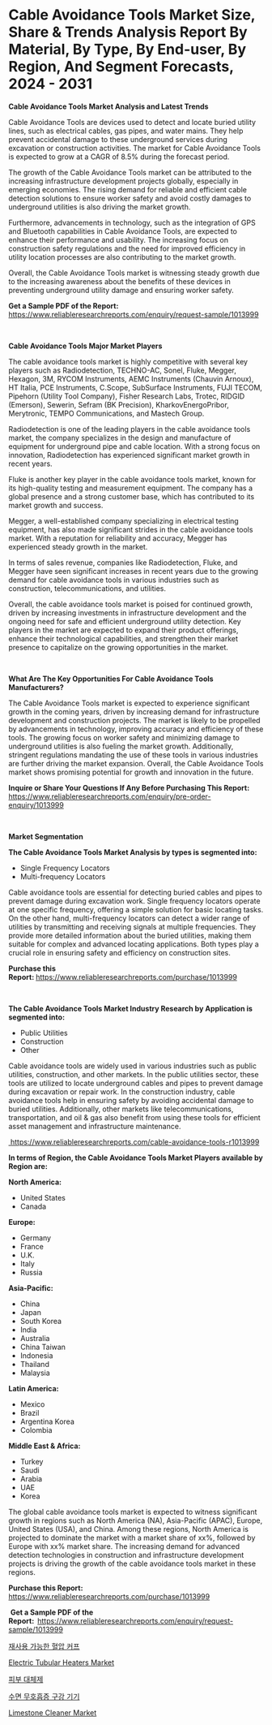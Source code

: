 <p><h1>Cable Avoidance Tools Market Size, Share & Trends Analysis Report By Material, By Type, By End-user, By Region, And Segment Forecasts, 2024 - 2031</h1></p><p><strong>Cable Avoidance Tools Market Analysis and Latest Trends</strong></p>
<p><p>Cable Avoidance Tools are devices used to detect and locate buried utility lines, such as electrical cables, gas pipes, and water mains. They help prevent accidental damage to these underground services during excavation or construction activities. The market for Cable Avoidance Tools is expected to grow at a CAGR of 8.5% during the forecast period.</p><p>The growth of the Cable Avoidance Tools market can be attributed to the increasing infrastructure development projects globally, especially in emerging economies. The rising demand for reliable and efficient cable detection solutions to ensure worker safety and avoid costly damages to underground utilities is also driving the market growth.</p><p>Furthermore, advancements in technology, such as the integration of GPS and Bluetooth capabilities in Cable Avoidance Tools, are expected to enhance their performance and usability. The increasing focus on construction safety regulations and the need for improved efficiency in utility location processes are also contributing to the market growth.</p><p>Overall, the Cable Avoidance Tools market is witnessing steady growth due to the increasing awareness about the benefits of these devices in preventing underground utility damage and ensuring worker safety.</p></p>
<p><strong>Get a Sample PDF of the Report:&nbsp;</strong> <a href="https://www.reliableresearchreports.com/enquiry/request-sample/1013999">https://www.reliableresearchreports.com/enquiry/request-sample/1013999</a></p>
<p>&nbsp;</p>
<p><strong>Cable Avoidance Tools Major Market Players</strong></p>
<p><p>The cable avoidance tools market is highly competitive with several key players such as Radiodetection, TECHNO-AC, Sonel, Fluke, Megger, Hexagon, 3M, RYCOM Instruments, AEMC Instruments (Chauvin Arnoux), HT Italia, PCE Instruments, C.Scope, SubSurface Instruments, FUJI TECOM, Pipehorn (Utility Tool Company), Fisher Research Labs, Trotec, RIDGID (Emerson), Sewerin, Sefram (BK Precision), KharkovEnergoPribor, Merytronic, TEMPO Communications, and Mastech Group.</p><p>Radiodetection is one of the leading players in the cable avoidance tools market, the company specializes in the design and manufacture of equipment for underground pipe and cable location. With a strong focus on innovation, Radiodetection has experienced significant market growth in recent years.</p><p>Fluke is another key player in the cable avoidance tools market, known for its high-quality testing and measurement equipment. The company has a global presence and a strong customer base, which has contributed to its market growth and success.</p><p>Megger, a well-established company specializing in electrical testing equipment, has also made significant strides in the cable avoidance tools market. With a reputation for reliability and accuracy, Megger has experienced steady growth in the market.</p><p>In terms of sales revenue, companies like Radiodetection, Fluke, and Megger have seen significant increases in recent years due to the growing demand for cable avoidance tools in various industries such as construction, telecommunications, and utilities.</p><p>Overall, the cable avoidance tools market is poised for continued growth, driven by increasing investments in infrastructure development and the ongoing need for safe and efficient underground utility detection. Key players in the market are expected to expand their product offerings, enhance their technological capabilities, and strengthen their market presence to capitalize on the growing opportunities in the market.</p></p>
<p>&nbsp;</p>
<p><strong>What Are The Key Opportunities For Cable Avoidance Tools Manufacturers?</strong></p>
<p><p>The Cable Avoidance Tools market is expected to experience significant growth in the coming years, driven by increasing demand for infrastructure development and construction projects. The market is likely to be propelled by advancements in technology, improving accuracy and efficiency of these tools. The growing focus on worker safety and minimizing damage to underground utilities is also fueling the market growth. Additionally, stringent regulations mandating the use of these tools in various industries are further driving the market expansion. Overall, the Cable Avoidance Tools market shows promising potential for growth and innovation in the future.</p></p>
<p><strong>Inquire or Share Your Questions If Any Before Purchasing This Report:</strong> <a href="https://www.reliableresearchreports.com/enquiry/pre-order-enquiry/1013999">https://www.reliableresearchreports.com/enquiry/pre-order-enquiry/1013999</a></p>
<p>&nbsp;</p>
<p><strong>Market Segmentation</strong></p>
<p><strong>The Cable Avoidance Tools Market Analysis by types is segmented into:</strong></p>
<p><ul><li>Single Frequency Locators</li><li>Multi-frequency Locators</li></ul></p>
<p><p>Cable avoidance tools are essential for detecting buried cables and pipes to prevent damage during excavation work. Single frequency locators operate at one specific frequency, offering a simple solution for basic locating tasks. On the other hand, multi-frequency locators can detect a wider range of utilities by transmitting and receiving signals at multiple frequencies. They provide more detailed information about the buried utilities, making them suitable for complex and advanced locating applications. Both types play a crucial role in ensuring safety and efficiency on construction sites.</p></p>
<p><strong>Purchase this Report:&nbsp;</strong><a href="https://www.reliableresearchreports.com/purchase/1013999">https://www.reliableresearchreports.com/purchase/1013999</a></p>
<p>&nbsp;</p>
<p><strong>The Cable Avoidance Tools Market Industry Research by Application is segmented into:</strong></p>
<p><ul><li>Public Utilities</li><li>Construction</li><li>Other</li></ul></p>
<p><p>Cable avoidance tools are widely used in various industries such as public utilities, construction, and other markets. In the public utilities sector, these tools are utilized to locate underground cables and pipes to prevent damage during excavation or repair work. In the construction industry, cable avoidance tools help in ensuring safety by avoiding accidental damage to buried utilities. Additionally, other markets like telecommunications, transportation, and oil & gas also benefit from using these tools for efficient asset management and infrastructure maintenance.</p></p>
<p><a href="https://www.reliableresearchreports.com/cable-avoidance-tools-r1013999">&nbsp;https://www.reliableresearchreports.com/cable-avoidance-tools-r1013999</a></p>
<p><strong>In terms of Region, the Cable Avoidance Tools Market Players available by Region are:</strong></p>
<p>
    <p> <strong> North America: </strong>
        <ul>
            <li>United States</li>
            <li>Canada</li>
        </ul>
        </p> 
    <p> <strong> Europe: </strong>
        <ul>
            <li>Germany</li>
            <li>France</li>
            <li>U.K.</li>
            <li>Italy</li>
            <li>Russia</li>
        </ul>
        </p> 
    <p> <strong> Asia-Pacific: </strong>
        <ul>
            <li>China</li>
            <li>Japan</li>
            <li>South Korea</li>
            <li>India</li>
            <li>Australia</li>
            <li>China Taiwan</li>
            <li>Indonesia</li>
            <li>Thailand</li>
            <li>Malaysia</li>
        </ul>
        </p> 
    <p> <strong> Latin America: </strong>
        <ul>
            <li>Mexico</li>
            <li>Brazil</li>
            <li>Argentina Korea</li>
            <li>Colombia</li>
        </ul>
        </p> 
    <p> <strong> Middle East & Africa: </strong>
        <ul>
            <li>Turkey</li>
            <li>Saudi</li>
            <li>Arabia</li>
            <li>UAE</li>
            <li>Korea</li>
        </ul>
    </p>
    </p>
<p><p>The global cable avoidance tools market is expected to witness significant growth in regions such as North America (NA), Asia-Pacific (APAC), Europe, United States (USA), and China. Among these regions, North America is projected to dominate the market with a market share of xx%, followed by Europe with xx% market share. The increasing demand for advanced detection technologies in construction and infrastructure development projects is driving the growth of the cable avoidance tools market in these regions.</p></p>
<p><strong>Purchase this Report: </strong><a href="https://www.reliableresearchreports.com/purchase/1013999">https://www.reliableresearchreports.com/purchase/1013999</a></p>
<p>&nbsp;<strong>Get a Sample PDF of the Report:&nbsp;&nbsp;</strong><a href="https://www.reliableresearchreports.com/enquiry/request-sample/1013999">https://www.reliableresearchreports.com/enquiry/request-sample/1013999</a></p>
<p><strong></strong></p>
<p><p><a href="https://medium.com/@bettietromp2023/%EC%9E%AC%EC%82%AC%EC%9A%A9-%EA%B0%80%EB%8A%A5%ED%95%9C-%ED%98%88%EC%95%95-%EC%BB%B5%ED%94%84-%EC%8B%9C%EC%9E%A5-%EA%B7%9C%EB%AA%A8-%EC%8B%9C%EC%9E%A5-%EC%A0%84%EB%A7%9D-%EB%B0%8F-%EC%8B%9C%EC%9E%A5-%EC%98%88%EC%B8%A1-2024%EB%85%84%EB%B6%80%ED%84%B0-2031%EB%85%84-01262432bced">재사용 가능한 혈압 커프</a></p><p><a href="https://github.com/Chiragrp22/Market-Research-Report-List-4/blob/main/electric-tubular-heaters-market.md">Electric Tubular Heaters Market</a></p><p><a href="https://github.com/bunxhcci35271755/Market-Research-Report-List-1/blob/main/817110026961.md">피부 대체제</a></p><p><a href="https://github.com/fredrickeglers/Market-Research-Report-List-1/blob/main/271007326962.md">수면 무호흡증 구강 기기</a></p><p><a href="https://issuu.com/reportprime-2/docs/limestone-cleaner-market-size-2030.pptx">Limestone Cleaner Market</a></p></p>